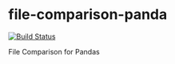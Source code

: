 file-comparison-panda
=====================
[![Build Status](https://travis-ci.org/eikonomega/file-comparison-panda.png?branch=master)](https://travis-ci.org/eikonomega/file-comparison-panda)

File Comparison for Pandas
